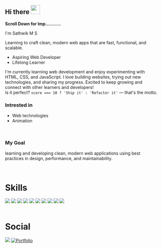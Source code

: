 ## Hi there  <img src="https://media.giphy.com/media/hvRJCLFzcasrR4ia7z/giphy.gif" width="30px">
<p><b>Scroll Down for Imp...........</b></p>
I'm Sathwik M S
<p>Learning to craft clean, modern web apps that are fast, functional, and scalable.</p>
<ul>
    <li>Aspiring Web Developer</li>
    <li>Lifelong Learner</li>
</ul>
I'm currently learning web development and enjoy experimenting with HTML, CSS, and JavaScript. I love building websites, trying out new technologies, and sharing my progress.
Excited to keep growing and connect with other learners and developers!
<br>
Is it perfect? <code>score === 10 ? 'Ship it' : 'Refactor it'</code> — that's the motto.

### Intrested in
- Web technologies
- Animation
  
<br>

### My Goal
learning and developing clean, modern web applications using best practices in design, performance, and maintainability.

<br>

# Skills
<div>
<img src="https://img.shields.io/badge/HTML5-E34F26?style=for-the-badge&logo=html5&logoColor=white" />
<img src="https://img.shields.io/badge/CSS3-1572B6?style=for-the-badge&logo=css3&logoColor=white" />
<img src="https://img.shields.io/badge/JavaScript-323330?style=for-the-badge&logo=javascript&logoColor=F7DF1E" />
<img src="https://img.shields.io/badge/tailwindcss-%2338B2AC.svg?style=for-the-badge&logo=tailwind-css&logoColor=white" />
<!--<img src="https://img.shields.io/badge/React-20232A?style=for-the-badge&logo=react&logoColor=61DAFB" /> -->
<img src="https://img.shields.io/badge/GIT-E44C30?style=for-the-badge&logo=git&logoColor=white" />
<img src="https://img.shields.io/badge/GitHub-100000?style=for-the-badge&logo=github&logoColor=white" />
<img src="https://img.shields.io/badge/C-00599C?style=for-the-badge&logo=c&logoColor=white" />
<img src="https://img.shields.io/badge/java-%23ED8B00.svg?style=for-the-badge&logo=openjdk&logoColor=white" />
<img src="https://img.shields.io/badge/C%2B%2B-00599C?style=for-the-badge&logo=c%2B%2B&logoColor=white" />
<img src="https://img.shields.io/badge/Figma-F24E1E?style=for-the-badge&logo=figma&logoColor=white)" />
</div>

<br>

# Social
<div>
    <a href="https://www.linkedin.com/in/sathwik-m-s-/"> <img src="https://img.shields.io/badge/LinkedIn-0077B5?style=for-the-badge&logo=linkedin&logoColor=white" ></a>
    <!-- <a href="https://x.com/_sathvikms">  <img src="https://img.shields.io/badge/X-000000?style=for-the-badge&logo=x&logoColor=white" /></a> -->
    <!-- <a href="https://www.instagram.com/sathvvik_ms/"> <img src="https://img.shields.io/badge/Instagram-E4405F?style=for-the-badge&logo=instagram&logoColor=white" /></a> -->
    <a href="https://sathwikms.site/"><img src="https://img.shields.io/badge/website-000000?style=for-the-badge&logo=About.me&logoColor=white" alt="Portfolio"></a>
</div>

<!-- <code><h2>"Reminder : phone was invented to keep people connected."</h2></code> -->
